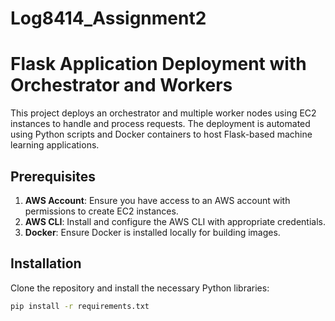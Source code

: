 # Log8414_Assignment2
# Flask Application Deployment with Orchestrator and Workers

This project deploys an orchestrator and multiple worker nodes using EC2 instances to handle and process requests. The deployment is automated using Python scripts and Docker containers to host Flask-based machine learning applications.

## Prerequisites

1. **AWS Account**: Ensure you have access to an AWS account with permissions to create EC2 instances.
2. **AWS CLI**: Install and configure the AWS CLI with appropriate credentials.
3. **Docker**: Ensure Docker is installed locally for building images.

## Installation

Clone the repository and install the necessary Python libraries:

```bash
pip install -r requirements.txt
